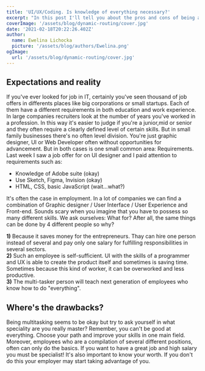 ```yaml
---
title: 'UI/UX/Coding. Is knowledge of everything necessary?'
excerpt: "In this post I'll tell you about the pros and cons of being a multitasker in the IT industry. Curious? Take a look!"
coverImage: '/assets/blog/dynamic-routing/cover.jpg'
date: '2021-02-18T20:22:26.402Z'
author:
  name: Ewelina Lichocka
  picture: '/assets/blog/authors/Ewelina.png'
ogImage:
  url: '/assets/blog/dynamic-routing/cover.jpg'
--- 
```


## Expectations and reality ##
If you've ever looked for job in IT, certainly you've seen thousand of job offers in differents places like big corporations or small startups. Each of them have a different requirements in both education and work experience. In large companies
recruiters look at the number of years you've worked in a profession. In this way it's easier to judge if you're a junior,mid or senior and they often require a clearly defined level of certain skills. But in small family businesses there's no often level division. You're just graphic designer, UI or Web Developer often without opportunities for advancement. But in both cases is one small common area: Requirements. Last week I saw a job offer for on UI designer and I paid attention to requirements such as: 

- Knowledge of Adobe suite (okay) 
- Use Sketch, Figma, Invision (okay) 
- HTML, CSS, basic JavaScript (wait...what?)

It's often the case in employment. In a lot of companies we can find a combination of Graphic designer / User Interface / User Experience and Front-end. Sounds scary when you imagine that you have to possess so many different skills. We ask ourselves: What for? After all, the same things can be done by 4 different people so why? 

**1)** Because it saves money for the entrepreneurs. Thay can hire one person instead of several and pay only one salary for fulfilling responsibilities in several sectors. \
**2)** Such an employee is self-sufficient. UI with the skills of a programmer and UX is able to create the product itself and sometimes is saving time. Sometimes because this kind of worker, it can be overworked and less productive. \
**3)** The multi-tasker person will teach next generation of employees who know how to do "everything".



## Where's the drawbacks? ##
Being multitasking seems to be okay but try to ask yourself in what speciality are you really master? Remember, you can't be good at everything. Choose your path and improve your skills in one main field. Moreover, employees who are a compilation of several different positions, often can only do the basics. If you want to have a great job and high salary you must be specialist! It's also important to know your worth. If you don't do this your employer may start taking advantage of you. 






